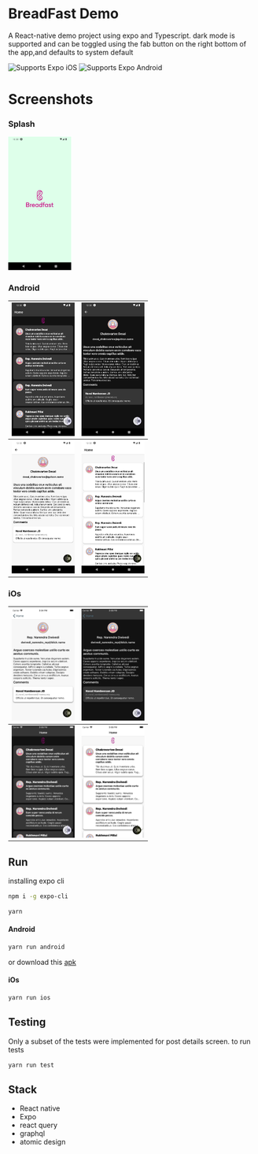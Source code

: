 # BreadFast Demo

A React-native demo project using expo and Typescript.
dark mode is supported and can be toggled using the fab button on the right bottom of the app,and defaults to system default

<p>
  <!-- iOS -->
  <img alt="Supports Expo iOS" longdesc="Supports Expo iOS" src="https://img.shields.io/badge/iOS-4630EB.svg?style=flat-square&logo=APPLE&labelColor=999999&logoColor=fff" />
  <!-- Android -->
  <img alt="Supports Expo Android" longdesc="Supports Expo Android" src="https://img.shields.io/badge/Android-4630EB.svg?style=flat-square&logo=ANDROID&labelColor=A4C639&logoColor=fff" />
</p>

# Screenshots

### Splash

<img src="app-screenshots/splash.png" width="128"/>

### Android

| <img src="app-screenshots/android-1.png" width="128"/> | <img src="app-screenshots/android-2.png" width="128"/> |
| ------------------------------------------------------ | ------------------------------------------------------ |
| <img src="app-screenshots/android-3.png" width="128"/> | <img src="app-screenshots/android-4.png" width="128"/> |

### iOs

| <img src="app-screenshots/ios-1.png" width="128"/> | <img src="app-screenshots/ios-2.png" width="128"/> |
| -------------------------------------------------- | -------------------------------------------------- |
| <img src="app-screenshots/ios-3.png" width="128"/> | <img src="app-screenshots/ios-4.png" width="128"/> |

## Run

installing expo cli

```sh
npm i -g expo-cli
```

```sh
yarn
```

#### Android

```sh
yarn run android
```

or download this [apk](https://expo.dev/artifacts/eas/i99XqbyKbecHspzw2jB911.apk)

#### iOs

```sh
yarn run ios
```

## Testing

Only a subset of the tests were implemented for post details screen.
to run tests

```sh
yarn run test
```

## Stack

- React native
- Expo
- react query
- graphql
- atomic design
